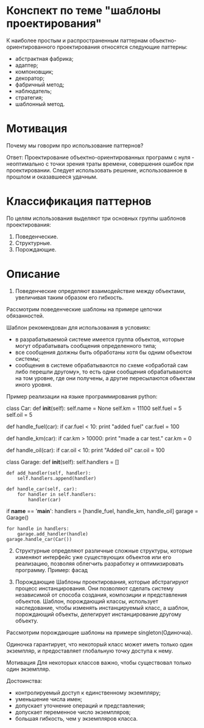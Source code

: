 # Конспект по теме "шаблоны проектирования"

К наиболее простым и распространенным паттернам объектно-ориентированного проектирования относятся следующие паттерны:
* абстрактная фабрика;
* адаптер;
* компоновщик;
* декоратор;
* фабричный метод;
* наблюдатель;
* стратегия;
* шаблонный метод.


# Мотивация 

Почему мы говорим про использование паттернов?

Ответ: Проектирование объектно-ориентированных программ с нуля - неоптимально с точки зрения
траты времени, совершения ошибок при проектировании. Следует использовать решение,
использованное в прошлом и оказавшееся удачным.

# Классификация паттернов

По целям использования выделяют три основных группы шаблонов проектирования:
1. Поведенческие.
2. Структурные.
3. Порождающие.


# Описание

1. Поведенческие
определяют взаимодействие между объектами, увеличивая таким образом его
гибкость.

Рассмотрим поведенческие шаблоны на примере цепочки обязанностей. 

Шаблон рекомендован для использования в условиях:

* в разрабатываемой системе имеется группа объектов, которые могут обрабатывать сообщения определенного типа;
* все сообщения должны быть обработаны хотя бы одним объектом системы;
* сообщения в системе обрабатываются по схеме «обработай сам либо перешли другому», то есть одни сообщения обрабатываются на том уровне, где они получены, а другие пересылаются объектам иного уровня.

Пример реализации на языке программирования python:

class Car:
    def __init__(self):
        self.name = None
        self.km = 11100
        self.fuel = 5
        self.oil = 5

def handle_fuel(car):
    if car.fuel < 10:
        print "added fuel"
        car.fuel = 100

def handle_km(car):
    if car.km > 10000:
        print "made a car test."
        car.km = 0

def handle_oil(car):
    if car.oil < 10:
        print "Added oil"
        car.oil = 100

class Garage:
    def __init__(self):
        self.handlers = []

    def add_handler(self, handler):
        self.handlers.append(handler)

    def handle_car(self, car):
        for handler in self.handlers:
            handler(car)

if __name__ == '__main__':
    handlers = [handle_fuel, handle_km, handle_oil]
    garage = Garage()

    for handle in handlers:
        garage.add_handler(handle)
    garage.handle_car(Car())


2. Структурные
определяют различные сложные структуры, которые изменяют интерфейс уже
существующих объектов или его реализацию, позволяя облегчить разработку и
оптимизировать программу.
Пример: фасад


3. Порождающие
Шаблоны проектирования, которые абстрагируют процесс инстанцирования. Они
позволяют сделать систему независимой от способа создания, композиции и
представления объектов. Шаблон, порождающий классы, использует наследование,
чтобы изменять инстанцируемый класс, а шаблон, порождающий объекты, делегирует
инстанцирование другому объекту.

Рассмотрим порождающие шаблоны на примере singleton(Одиночка). 

Одиночка гарантирует, что некоторый класс может иметь только один экземпляр, и
предоставляет глобальную точку доступа к нему.

Мотивация
Для некоторых классов важно, чтобы существовал только один экземпляр.

Достоинства:
* контролируемый доступ к единственному экземпляру;
* уменьшение числа имен;
* допускает уточнение операций и представления;
* допускает переменное число экземпляров;
* большая гибкость, чем у экземпляров класса.
